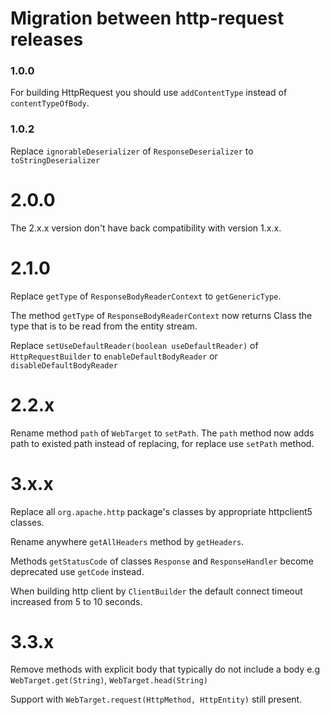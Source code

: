 # Migration between http-request releases

### 1.0.0

For building HttpRequest you should use `addContentType` instead of `contentTypeOfBody`.

### 1.0.2

Replace `ignorableDeserializer` of `ResponseDeserializer` to `toStringDeserializer`

# 2.0.0

The 2.x.x version don't have back compatibility with version 1.x.x.

# 2.1.0

Replace `getType` of `ResponseBodyReaderContext` to `getGenericType`.

The method `getType` of `ResponseBodyReaderContext` now returns Class<T> the type that is to be read from the entity
stream.

Replace `setUseDefaultReader(boolean useDefaultReader)` of `HttpRequestBuilder` to `enableDefaultBodyReader`
or `disableDefaultBodyReader`

# 2.2.x

Rename method `path` of `WebTarget` to `setPath`. The `path` method now adds path to existed path instead of replacing,
for replace use `setPath` method.

# 3.x.x

Replace all `org.apache.http` package's classes by appropriate httpclient5 classes.

Rename anywhere `getAllHeaders` method by `getHeaders`.

Methods `getStatusCode` of classes `Response` and `ResponseHandler` become deprecated use `getCode` instead.

When building http client by `ClientBuilder` the default connect timeout increased from 5 to 10 seconds.

# 3.3.x

Remove methods with explicit body that typically do not include a body e.g `WebTarget.get(String)`,
`WebTarget.head(String)`

Support with `WebTarget.request(HttpMethod, HttpEntity)` still present.
